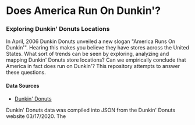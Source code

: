 # Does America Run On Dunkin'?
### Exploring Dunkin' Donuts Locations

In April, 2006 Dunkin Donuts unveiled a new slogan "America Runs On Dunkin'". Hearing this makes you believe they have stores across the United States. What sort of trends can be seen by exploring, analyzing and mapping Dunkin' Donuts store locations? Can we empirically conclude that America in fact does run on Dunkin'? This repository attempts to answer these questions. 

#### Data Sources

* [Dunkin' Donuts](https://www.kaggle.com/jpbulman/usa-dunkin-donuts-stores?select=dunkinDonuts.json)

Dunkin' Donuts data was compiled into JSON from the Dunkin' Donuts website 03/17/2020. The 


